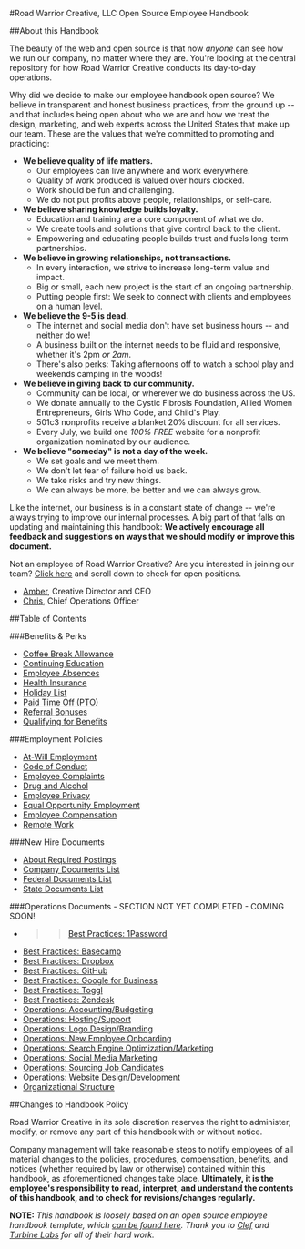 #Road Warrior Creative, LLC Open Source Employee Handbook

##About this Handbook

The beauty of the web and open source is that now *anyone* can see how we run our company, no matter where they are. You're looking at the central repository for how Road Warrior Creative conducts its day-to-day operations. 

Why did we decide to make our employee handbook open source? We believe in transparent and honest business practices, from the ground up -- and that includes being open about who we are and how we treat the design, marketing, and web experts across the United States that make up our team. These are the values that we're committed to promoting and practicing:

* __We believe quality of life matters.__
	* Our employees can live anywhere and work everywhere.
	* Quality of work produced is valued over hours clocked.
	* Work should be fun and challenging.
	* We do not put profits above people, relationships, or self-care.
* __We believe sharing knowledge builds loyalty.__
	* Education and training are a core component of what we do.
	* We create tools and solutions that give control back to the client. 
	* Empowering and educating people builds trust and fuels long-term partnerships.
* __We believe in growing relationships, not transactions.__
	* In every interaction, we strive to increase long-term value and impact.
	* Big or small, each new project is the start of an ongoing partnership.
	* Putting people first: We seek to connect with clients and employees on a human level.
* __We believe the 9-5 is dead.__
	* The internet and social media don't have set business hours -- and neither do we!
	* A business built on the internet needs to be fluid and responsive, whether it's 2pm *or 2am*.
	* There's also perks: Taking afternoons off to watch a school play and weekends camping in the woods!
* __We believe in giving back to our community.__
	* Community can be local, or wherever we do business across the US. 
	* We donate annually to the Cystic Fibrosis Foundation, Allied Women Entrepreneurs, Girls Who Code, and Child's Play.
	* 501c3 nonprofits receive a blanket 20% discount for all services.
	* Every July, we build one *100% FREE* website for a nonprofit organization nominated by our audience.
* __We believe "someday" is not a day of the week.__
	* We set goals and we meet them.
	* We don't let fear of failure hold us back.
	* We take risks and try new things.
	* We can always be more, be better and we can always grow. 

Like the internet, our business is in a constant state of change -- we're always trying to improve our internal processes. A big part of that falls on updating and maintaining this handbook: __We actively encourage all feedback and suggestions on ways that we should modify or improve this document.__

Not an employee of Road Warrior Creative? Are you interested in joining our team? [Click here](https://roadwarriorcreative.com/about/) and scroll down to check for open positions.

- [Amber](https://roadwarriorcreative.com/team/amber-hinds/), Creative Director and CEO 
- [Chris](https://roadwarriorcreative.com/team/chris-hinds/), Chief Operations Officer

##Table of Contents

###Benefits & Perks
* [Coffee Break Allowance](NEED.URL)
* [Continuing Education](NEED.URL)
* [Employee Absences](NEED.URL)
* [Health Insurance](NEED.URL)
* [Holiday List](NEED.URL)
* [Paid Time Off (PTO)](NEED.URL)
* [Referral Bonuses](NEED.URL)
* [Qualifying for Benefits](NEED.URL)

###Employment Policies
* [At-Will Employment](NEED.URL)
* [Code of Conduct](NEED.URL)
* [Employee Complaints](NEED.URL)
* [Drug and Alcohol](NEED.URL)
* [Employee Privacy](NEED.URL)
* [Equal Opportunity Employment](NEED.URL)
* [Employee Compensation](NEED.URL)
* [Remote Work](NEED.URL)

###New Hire Documents
* [About Required Postings](NEED.URL)
* [Company Documents List](NEED.URL)
* [Federal Documents List](NEED.URL)
* [State Documents List](NEED.URL)

###Operations Documents - SECTION NOT YET COMPLETED - COMING SOON!
* >>[Best Practices: 1Password](NEED.URL)
* [Best Practices: Basecamp](NEED.URL)
* [Best Practices: Dropbox](NEED.URL)
* [Best Practices: GitHub](NEED.URL)
* [Best Practices: Google for Business](NEED.URL)
* [Best Practices: Toggl](NEED.URL)
* [Best Practices: Zendesk](NEED.URL)
* [Operations: Accounting/Budgeting](NEED.URL)
* [Operations: Hosting/Support](NEED.URL)
* [Operations: Logo Design/Branding](NEED.URL)
* [Operations: New Employee Onboarding](NEED.URL)
* [Operations: Search Engine Optimization/Marketing](NEED.URL)
* [Operations: Social Media Marketing](NEED.URL)
* [Operations: Sourcing Job Candidates](NEED.URL)
* [Operations: Website Design/Development](NEED.URL)
* [Organizational Structure](NEED.URL)

##Changes to Handbook Policy

Road Warrior Creative in its sole discretion reserves the right to administer, modify, or remove any part of this handbook with or without notice. 

Company management will take reasonable steps to notify employees of all material changes to the policies, procedures, compensation, benefits, and notices (whether required by law or otherwise) contained within this handbook, as aforementioned changes take place. **Ultimately, it is the employee's responsibility to read, interpret, and understand the contents of this handbook, and to check for revisions/changes regularly.**

**NOTE:** _This handbook is loosely based on an open source employee handbook template, which [can be found here](https://github.com/turbinelabs/handbook-template). Thank you to [Clef](https://getclef.com) and [Turbine Labs](http://turbinelabs.io/) for all of their hard work._